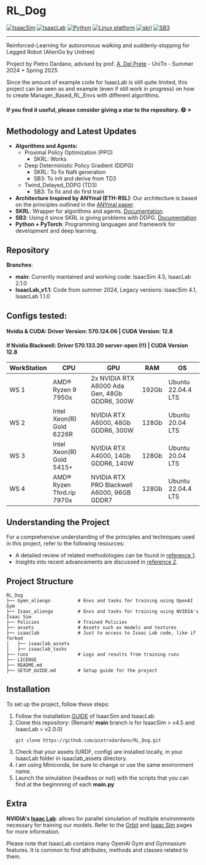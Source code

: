# RL_Dog 
[![IsaacSim](https://img.shields.io/badge/IsaacSim-4.5-silver.svg)](https://docs.omniverse.nvidia.com/isaacsim/latest/overview.html)
[![IsaacLab](https://img.shields.io/badge/IsaacLab-2.2.0-orange.svg)](https://isaac-sim.github.io/IsaacLab/)
[![Python](https://img.shields.io/badge/python-3.10-blue.svg)](https://docs.python.org/3/whatsnew/3.10.html)
[![Linux platform](https://img.shields.io/badge/platform-linux--64-red.svg)](https://releases.ubuntu.com/22.04/)
[![skrl](https://img.shields.io/badge/skrl-1.4.3-yellow.svg)](https://skrl.readthedocs.io/en/latest/)
[![SB3](https://img.shields.io/badge/SB3-2.6.0-green.svg)](https://github.com/DLR-RM/stable-baselines3)

---------------------------------------------------------------------------------------------------

Reinforced-Learning for autonomous walking and suddenly-stopping for Legged Robot (AlienGo by Unitree)

Project by Pietro Dardano, advised by prof. [A. Del Prete](https://andreadelprete.github.io/) - UniTn - Summer 2024 + Spring 2025

Since the amount of example code for IsaacLab is still quite limited, this project can be seen as and example (even if still work in progress) on how to create Manager_Based_RL_Envs with different algorithms.

#### If you find it useful, please consider giving a star to the repository. :smile: :star:

## Methodology and Latest Updates
- **Algorithms and Agents:**
    - Proximal Policy Optimization (PPO)
        - SKRL: Works
    - Deep Deterministic Policy Gradient (DDPG)
        - SKRL: To fix NaN generation
        - SB3: To init and derive from TD3
    - Twind_Delayed_DDPG (TD3)
        - SB3: To fix and do first train
- **Architecture Inspired by ANYmal (ETH-RSL)**: Our architecture is based on the principles outlined in the [ANYmal paper](https://www.science.org/doi/epdf/10.1126/scirobotics.aau5872).
- **SKRL**: Wrapper for algorithms and agents. [Documentation](https://skrl.readthedocs.io/en/latest/intro/getting_started.html).
- **SB3**: Using it since SKRL is giving problems with DDPG. [Documentation](https://stable-baselines3.readthedocs.io/en/v1.0/guide/algos.html)
- **Python + PyTorch**: Programming languages and framework for development and deep learning.

## Repository
**Branches**:
- **main**: Currently mantained and working code: IsaacSim 4.5, IsaacLab 2.1.0
- **IsaacLab_v1.1**: Code from summer 2024, Legacy versions: IsaacSim 4.1, IsaacLab 1.1.0

## Configs tested: 
#### Nvidia & CUDA: Driver Version: 570.124.06 | CUDA Version: 12.8 
#### If Nvidia Blackwell: Driver 570.133.20 server-open (!!) | CUDA Version 12.8

| WorkStation    | CPU                        | GPU                                         | RAM    | OS                   |
|--------------- |--------------------------- |---------------------------------------------|--------|----------------------|
| WS 1  | AMD® Ryzen 9 7950x         | 2x NVIDIA RTX A6000 Ada Gen, 48Gb GDDR6, 300W | 192Gb  | Ubuntu 22.04.4 LTS   |
| WS 2  | Intel Xeon(R) Gold 6226R   | NVIDIA RTX A6000, 48Gb GDDR6, 300W           | 128Gb  | Ubuntu 20.04 LTS     |
| WS 3  | Intel Xeon(R) Gold 5415+   | NVIDIA RTX A4000, 14Gb GDDR6, 140W           | 128Gb  | Ubuntu 20.04 LTS     |
| WS 4  | AMD® Ryzen Thrd.rip 7970x  | NVIDIA RTX PRO Blackwell A6000, 96GB GDDR7   | 128Gb  | Ubuntu 22.04.4 LTS   |

## Understanding the Project

For a comprehensive understanding of the principles and techniques used in this project, refer to the following resources:
- A detailed review of related methodologies can be found in [reference 1](https://journals.sagepub.com/doi/full/10.1177/17298814211007305).
- Insights into recent advancements are discussed in [reference 2](https://arxiv.org/html/2308.12517v2).

## Project Structure
```
RL_Dog
├── Gymn_aliengo          # Envs and tasks for training using OpenAI Gym
├── Isaac_aliengo         # Envs and tasks for training using NVIDIA's Isaac Sim
├── Policies              # Trained Policies
├── assets                # Assets such as models and textures
├── isaaclab              # Just to access to Isaac Lab code, like if forked
│   ├── isaaclab_assets
│   ├── isaaclab_tasks
├── runs                  # Logs and results from training runs
├── LICENSE
├── README.md
├── SETUP_GUIDE.md        # Setup guide for the project
```

## Installation

To set up the project, follow these steps:
1. Follow the installation [GUIDE](https://isaac-sim.github.io/IsaacLab/main/source/setup/installation/pip_installation.html) of IsaacSim and IsaacLab
2. Clone this repository: (Remark! **main** branch is for IsaacSim > v4.5 and IsaacLab > v2.0.0)
   ```
   git clone https://github.com/pietrodardano/RL_Dog.git
   ```
3. Check that your assets (URDF, config) are installed locally, in your IsaacLab folder in isaaclab_assets directory.
4. I am using Miniconda, be sure to change or use the same environment name.
5. Launch the simulation (headless or not) with the scripts that you can find at the beginnning of each **main.py**

## Extra

**NVIDIA's [Isaac Lab](https://isaac-sim.github.io/IsaacLab/)**: allows for parallel simulation of multiple environments necessary for training our models. Refer to the [Orbit](https://isaac-orbit.github.io/) and [Isaac Sim](https://docs.omniverse.nvidia.com/isaacsim/latest/overview.html) pages for more information. <br>

Please note that IsaacLab contains many OpenAI Gym and Gymnasium features. It is common to find attributes, methods and classes related to them. <br>


